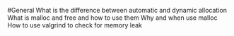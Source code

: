 #General
What is the difference between automatic and dynamic allocation
What is malloc and free and how to use them
Why and when use malloc
How to use valgrind to check for memory leak
